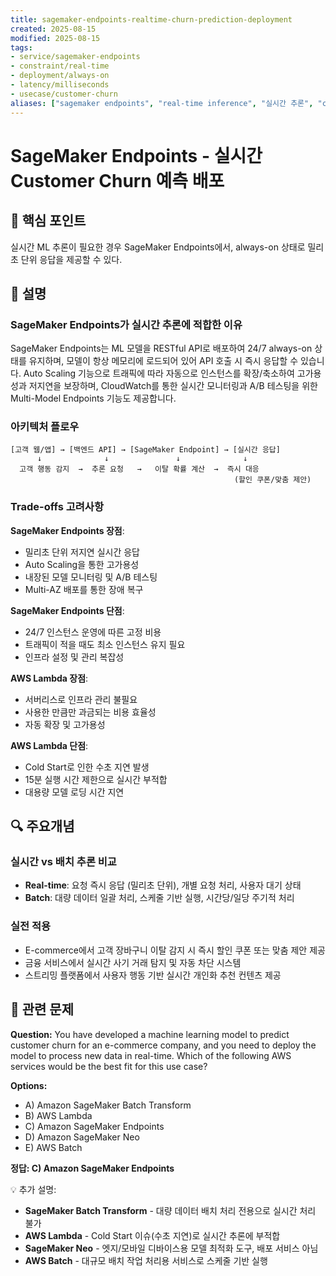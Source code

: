 ```yaml
---
title: sagemaker-endpoints-realtime-churn-prediction-deployment
created: 2025-08-15
modified: 2025-08-15
tags:
- service/sagemaker-endpoints
- constraint/real-time
- deployment/always-on
- latency/milliseconds
- usecase/customer-churn
aliases: ["sagemaker endpoints", "real-time inference", "실시간 추론", "customer churn"]
---
```


# SageMaker Endpoints - 실시간 Customer Churn 예측 배포

## 🎯 핵심 포인트
실시간 ML 추론이 필요한 경우 SageMaker Endpoints에서, always-on 상태로 밀리초 단위 응답을 제공할 수 있다.

## 📝 설명

### SageMaker Endpoints가 실시간 추론에 적합한 이유
SageMaker Endpoints는 ML 모델을 RESTful API로 배포하여 24/7 always-on 상태를 유지하며, 모델이 항상 메모리에 로드되어 있어 API 호출 시 즉시 응답할 수 있습니다. Auto Scaling 기능으로 트래픽에 따라 자동으로 인스턴스를 확장/축소하여 고가용성과 저지연을 보장하며, CloudWatch를 통한 실시간 모니터링과 A/B 테스팅을 위한 Multi-Model Endpoints 기능도 제공합니다.

### 아키텍처 플로우
```
[고객 웹/앱] → [백엔드 API] → [SageMaker Endpoint] → [실시간 응답]
      ↓              ↓               ↓              ↓
  고객 행동 감지  →  추론 요청   →   이탈 확률 계산  →  즉시 대응
                                                  (할인 쿠폰/맞춤 제안)
```

### Trade-offs 고려사항

**SageMaker Endpoints 장점**:
- 밀리초 단위 저지연 실시간 응답
- Auto Scaling을 통한 고가용성
- 내장된 모델 모니터링 및 A/B 테스팅
- Multi-AZ 배포를 통한 장애 복구

**SageMaker Endpoints 단점**:
- 24/7 인스턴스 운영에 따른 고정 비용
- 트래픽이 적을 때도 최소 인스턴스 유지 필요
- 인프라 설정 및 관리 복잡성

**AWS Lambda 장점**:
- 서버리스로 인프라 관리 불필요
- 사용한 만큼만 과금되는 비용 효율성
- 자동 확장 및 고가용성

**AWS Lambda 단점**:
- Cold Start로 인한 수초 지연 발생
- 15분 실행 시간 제한으로 실시간 부적합
- 대용량 모델 로딩 시간 지연

## 🔍 주요개념

### 실시간 vs 배치 추론 비교
- **Real-time**: 요청 즉시 응답 (밀리초 단위), 개별 요청 처리, 사용자 대기 상태
- **Batch**: 대량 데이터 일괄 처리, 스케줄 기반 실행, 시간당/일당 주기적 처리

### 실전 적용
- E-commerce에서 고객 장바구니 이탈 감지 시 즉시 할인 쿠폰 또는 맞춤 제안 제공
- 금융 서비스에서 실시간 사기 거래 탐지 및 자동 차단 시스템
- 스트리밍 플랫폼에서 사용자 행동 기반 실시간 개인화 추천 컨텐츠 제공

## 📝 관련 문제

**Question:** You have developed a machine learning model to predict customer churn for an e-commerce company, and you need to deploy the model to process new data in real-time. Which of the following AWS services would be the best fit for this use case?

**Options:**
- A) Amazon SageMaker Batch Transform
- B) AWS Lambda
- C) Amazon SageMaker Endpoints
- D) Amazon SageMaker Neo
- E) AWS Batch

**정답: C) Amazon SageMaker Endpoints**

💡 추가 설명:
- **SageMaker Batch Transform** - 대량 데이터 배치 처리 전용으로 실시간 처리 불가
- **AWS Lambda** - Cold Start 이슈(수초 지연)로 실시간 추론에 부적합
- **SageMaker Neo** - 엣지/모바일 디바이스용 모델 최적화 도구, 배포 서비스 아님
- **AWS Batch** - 대규모 배치 작업 처리용 서비스로 스케줄 기반 실행